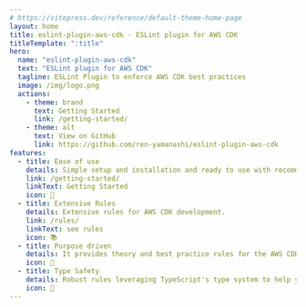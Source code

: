 ```yaml
---
# https://vitepress.dev/reference/default-theme-home-page
layout: home
title: eslint-plugin-aws-cdk - ESLint plugin for AWS CDK
titleTemplate: ":title"
hero:
  name: "eslint-plugin-aws-cdk"
  text: "ESLint plugin for AWS CDK"
  tagline: ESLint Plugin to enforce AWS CDK best practices
  image: /img/logo.png
  actions:
    - theme: brand
      text: Getting Started
      link: /getting-started/
    - theme: alt
      text: View on GitHub
      link: https://github.com/ren-yamanashi/eslint-plugin-aws-cdk
features:
  - title: Ease of use
    details: Simple setup and installation and ready to use with recommended settings.
    link: /getting-started/
    linkText: Getting Started
    icon: 🔧
  - title: Extensive Rules
    details: Extensive rules for AWS CDK development.
    link: /rules/
    linkText: see rules
    icon: 📚
  - title: Purpose driven
    details: It provides theory and best practice rules for the AWS CDK to help you write readable, maintainable, and reusable code.
    icon: 🎯
  - title: Type Safety
    details: Robust rules leveraging TypeScript's type system to help you write safer CDK code.
    icon: 💪
---
```


